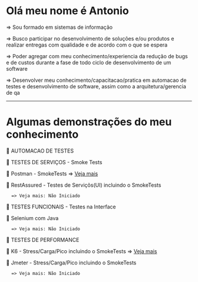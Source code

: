 # Olá meu nome é Antonio

=> Sou formado em sistemas de informação

=> Busco participar no desenvolvimento de soluções e/ou produtos e realizar entregas com qualidade e de acordo com o que se espera

=> Poder agregar com meu conhecimento/experiencia da redução de bugs e de custos durante a fase de todo ciclo de desenvolvimento de um software
   
=> Desenvolver meu conhecimento/capacitacao/pratica em automacao de testes e desenvolvimento de software, assim como a arquitetura/gerencia de qa

-----------------------------------------------------------------------------------------------------------
# Algumas demonstrações do meu conhecimento

🚀 AUTOMACAO DE TESTES

🚀 TESTES DE SERVIÇOS - Smoke Tests 

   🔖 Postman - SmokeTests
      => [Veja mais](http://github.com/antoniogmartins/postman)

   🔖 RestAssured - Testes de Serviçõs(UI) incluindo o SmokeTests

      => Veja mais: Não Iniciado

🚀 TESTES FUNCIONAIS - Testes na Interface 

   🔖 Selenium com Java
   
      => Veja mais: Não Iniciado
  
🚀 TESTES DE PERFORMANCE

   🔖 K6 - Stress/Carga/Pico incluindo o SmokeTests
      => [Veja mais](http://github.com/antoniogmartins/K6)

   🔖 Jmeter - Stress/Carga/Pico incluindo o SmokeTests
   
      => Veja mais: Não Iniciado

